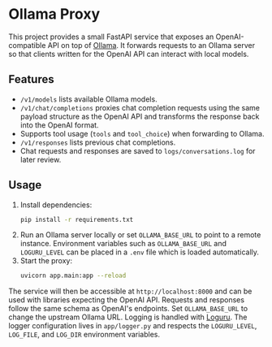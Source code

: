 # Ollama Proxy

This project provides a small FastAPI service that exposes an OpenAI-compatible API on top of [Ollama](https://github.com/jmorganca/ollama). It forwards requests to an Ollama server so that clients written for the OpenAI API can interact with local models.

## Features

- `/v1/models` lists available Ollama models.
- `/v1/chat/completions` proxies chat completion requests using the same payload structure as the OpenAI API and transforms the response back into the OpenAI format.
- Supports tool usage (`tools` and `tool_choice`) when forwarding to Ollama.
- `/v1/responses` lists previous chat completions.
- Chat requests and responses are saved to `logs/conversations.log` for later review.

## Usage

1. Install dependencies:
   ```bash
   pip install -r requirements.txt
   ```
2. Run an Ollama server locally or set `OLLAMA_BASE_URL` to point to a remote instance.
   Environment variables such as `OLLAMA_BASE_URL` and `LOGURU_LEVEL` can be placed in a `.env` file which is loaded automatically.
3. Start the proxy:
   ```bash
   uvicorn app.main:app --reload
   ```

The service will then be accessible at `http://localhost:8000` and can be used with libraries expecting the OpenAI API. Requests and responses follow the same schema as OpenAI's endpoints. Set `OLLAMA_BASE_URL` to change the upstream Ollama URL. Logging is handled with [Loguru](https://github.com/Delgan/loguru). The logger configuration lives in `app/logger.py` and respects the `LOGURU_LEVEL`, `LOG_FILE`, and `LOG_DIR` environment variables.

